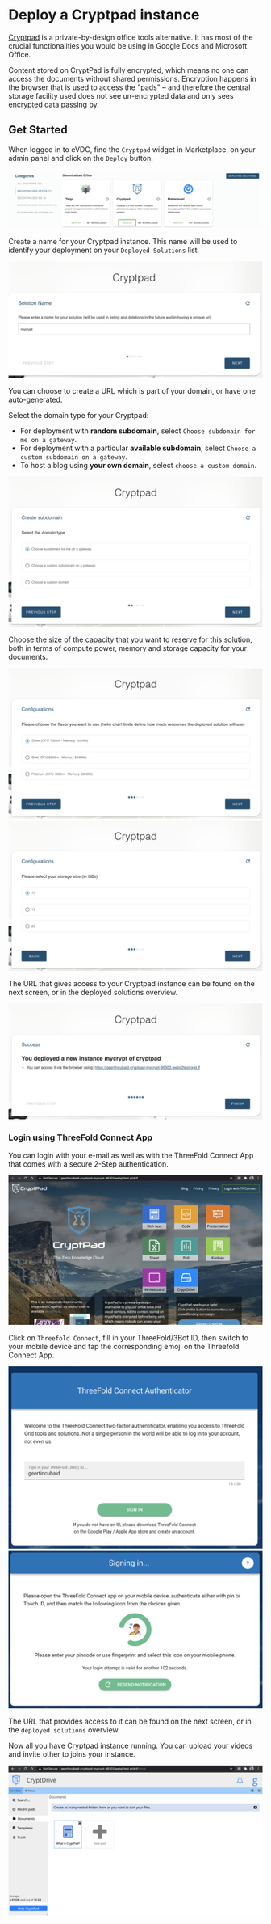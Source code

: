 # Deploy a Cryptpad instance

[Cryptpad](https://cryptpad.fr/) is a private-by-design office tools alternative. It has most of the crucial functionalities you would be using in Google Docs and Microsoft Office.

Content stored on CryptPad is fully encrypted, which means no one can access the documents without shared permissions. Encryption happens in the browser that is used to access the "pads" – and therefore the central storage facility used does not see un-encrypted data and only sees encrypted data passing by.

## Get Started

When logged in to eVDC, find the `Cryptpad` widget in Marketplace, on your admin panel and click on the `Deploy` button.

![](img/evdc_marketplace_cryptpad_widget.jpg)

Create a name for your Cryptpad instance. This name will be used to identify your deployment on your `Deployed Solutions` list.

![](img/evdc_cryptpad_01_name.jpg ':size=600')

You can choose to create a URL which is part of your domain, or have one auto-generated.

Select the domain type for your Cryptpad:
- For deployment with **random subdomain**, select `Choose subdomain for me on a gateway`. 
- For deployment with a particular **available subdomain**, select `Choose a custom subdomain on a gateway`. 
- To host a blog using **your own domain**, select `choose a custom domain`.

![](img/evdc_cryptpad_02_domain.jpg ':size=600') 

Choose the size of the capacity that you want to reserve for this solution, both in terms of compute power, memory and storage capacity for your documents. 

![](img/evdc_cryptpad_03_flavour.jpg ':size=600')
![](img/evdc_cryptpad_04_storage.jpg ':size=600')

The URL that gives access to your Cryptpad instance can be found on the next screen, or in the deployed solutions overview.

![](img/evdc_cryptpad_05_success.jpg ':size=600')

### Login using ThreeFold Connect App

You can login with your e-mail as well as with the ThreeFold Connect App that comes with a secure 2-Step authentication. 

![](img/evdc_cryptpad_06_url.jpg)

Click on `Threefold Connect`, fill in your ThreeFold/3Bot ID, then switch to your mobile device and tap the corresponding emoji on the Threefold Connect App.

![](img/evdc_tfc_login.jpg ':size=400')
![](img/evdc_tfc_sso.jpg ':size=400')

The URL that provides access to it can be found on the next screen, or in the `deployed solutions` overview. 

Now all you have Cryptpad instance running. You can upload your videos and invite other to joins your instance. 

![](img/evdc_cryptpad_09_runs.jpg)
